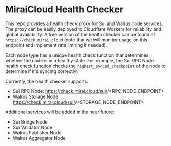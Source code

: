 # MiraiCloud Health Checker

This repo provides a health check proxy for Sui and Walrus node services. The proxy can be easily deployed to Cloudflare Workers for reliability and global availability. A free version of the health checker can be found at `https://check.mirai.cloud` (note that we will monitor usage on this endpoint and implement rate limiting if needed).

Each node type has a unique health check function that determines whether the node is in a healthy state. For example, the Sui RPC Node health check function checks the `highest_synced_checkpoint` of the node to determine if it's syncing correctly.

Currently, the health checker supports:

- Sui RPC Node: https://check.mirai.cloud/sui/<SCHEME>/<RPC_NODE_ENDPOINT>
- Walrus Storage Node: https://check.mirai.cloud/sui/<SCHEME>/<STORAGE_NODE_ENDPOINT>

Additional services will be added in the near future:

- Sui Bridge Node
- Sui Validator Node
- Walrus Publisher Node
- Walrus Aggregator Node
